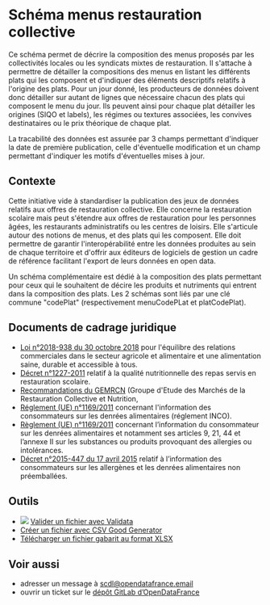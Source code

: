 <MenuSchema />

# Schéma menus restauration collective

Ce schéma permet de décrire la composition des menus proposés par les collectivités locales ou les syndicats mixtes de restauration. Il s'attache à permettre de détailler la compositions des menus en listant les différents plats qui les composent et d'indiquer des éléments descriptifs relatifs à l'origine des plats. 
Pour un jour donné, les producteurs de données doivent donc détailler sur autant de lignes que nécessaire chacun des plats qui composent le menu du jour. Ils peuvent ainsi pour chaque plat détailler les origines (SIQO et labels), les régimes ou textures associées, les convives destinataires ou le prix théorique de chaque plat.

La tracabilité des données est assurée par 3 champs permettant d'indiquer la date de première publication, celle d'éventuelle modification et un champ permettant d'indiquer les motifs d'éventuelles mises à jour.

## Contexte

Cette initiative vide à standardiser la publication des jeux de données relatifs aux offres de restauration collective. Elle concerne la restauration scolaire mais peut s'étendre aux offres de restauration pour les personnes âgées, les restaurants administratifs ou les centres de loisirs. Elle s'articule autour des notions de menus, et des plats qui les composent. 
Elle doit permettre de garantir l'interopérabilité entre les données produites au sein de chaque territoire et d'offrir aux éditeurs de logiciels de gestion un cadre de référence facilitant l'export de leurs données en open data.

Un schéma complémentaire est dédié à la composition des plats permettant pour ceux qui le souhaitent de décire les produits et nutriments qui entrent dans la composition des plats. Les 2 schémas sont liés par une clé commune "codePlat" (respectivement menuCodePLat et platCodePlat).


## Documents de cadrage juridique

* [Loi n°2018-938 du 30 octobre 2018](https://www.legifrance.gouv.fr/loda/id/JORFTEXT000037547946/#JORFARTI000037547961) pour l'équilibre des relations commerciales dans le secteur agricole et alimentaire et une alimentation saine, durable et accessible à tous.
* [Décret n°1227-2011](https://www.legifrance.gouv.fr/jorf/id/JORFTEXT000024614716/) relatif à la qualité nutritionnelle des repas servis en restauration scolaire.
* [Recommandations du GEMRCN](https://www.economie.gouv.fr/daj/recommandation-nutrition) (Groupe d'Etude des Marchés de la Restauration Collective et Nutrition,
* [Réglement (UE) n°1169/2011](https://eur-lex.europa.eu/LexUriServ/LexUriServ.do?uri=OJ:L:2011:304:0018:0063:FR:PDF) concernant l'information des consommateurs sur les denrées alimentaires (réglement INCO).
* [Règlement (UE) n°1169/2011](https://eur-lex.europa.eu/LexUriServ/LexUriServ.do?uri=OJ:L:2011:304:0018:0063:FR:PDF) concernant l’information du consommateur sur les denrées alimentaires et notamment ses articles 9, 21, 44 et l’annexe II sur les substances ou produits provoquant des allergies ou intolérances.
* [Décret n°2015-447 du 17 avril 2015](https://www.legifrance.gouv.fr/affichTexte.do?cidTexte=JORFTEXT000019735750) relatif à l’information des consommateurs sur les allergènes et les denrées alimentaires non préemballées.        

## Outils

* [![](https://scdl.opendatafrance.net/docs/assets/validata-logo-horizontal.png)](https://go.validata.fr/table-schema?schema_name=scdl.menus-collectifs) [Valider un fichier avec Validata](http://go.validata.fr/table-schema?schema_name=scdl.menus-collectifs)
* [Créer un fichier avec CSV Good Generator](https://csv-gg.etalab.studio/?schema=scdl)
* [Télécharger un fichier gabarit au format XLSX](https://git.opendatafrance.net/scdl/menus-collectifs/-/raw/master/examples/menus-collectifs_valide.xlsx?inline=false)


## Voir aussi

* adresser un message à [scdl@opendatafrance.email](mailto:scdl@opendatafrance.email?subject=menus-collectifs)
* ouvrir un ticket sur le [dépôt GitLab d’OpenDataFrance](https://git.opendatafrance.net/scdl/menus-collectifs/issues)
    